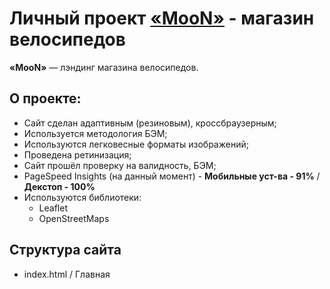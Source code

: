 # Личный проект [«MooN»](https://ilyachever.github.io/bycicles/) - магазин велосипедов

<b>«MooN»</b> — лэндинг магазина велосипедов.<br>

<h2>О проекте:</h2>
<ul>
  <li>Сайт сделан адаптивным (резиновым), кроссбраузерным;</li>
  <li>Используется методология БЭМ;</li>
  <li>Используются легковесные форматы изображений;</li>
  <li>Проведена ретинизация;</li>
  <li>Сайт прошёл проверку на валидность, БЭМ;</li>
  <li>PageSpeed Insights (на данный момент) - <b>Мобильные уст-ва - 91%</b> / <b>Декстоп - 100%</b></li>
  <li>Используются библиотеки:
    <ul>
      <li>Leaflet</li>
      <li>OpenStreetMaps</li>
    </ul>
  </li>
</ul>

<h2>Структура сайта</h2>
<ul>
  <li>index.html / Главная</li>
</ul>
